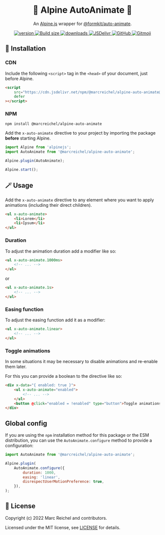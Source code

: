 <h1 align="center">💫 Alpine AutoAnimate 💫</h1>

<p align="center">
  An <a href="https://alpinejs.dev">Alpine.js</a> wrapper for <a href="https://github.com/formkit/auto-animate">@formkit/auto-animate</a>.
</p>

<p align="center">
  <a href="https://www.npmjs.com/package/@marcreichel/alpine-auto-animate">
    <img src="https://img.shields.io/github/v/tag/marcreichel/alpine-auto-animate?label=version" alt="version">
  </a>
  <a href="https://www.npmjs.com/package/@marcreichel/alpine-auto-animate">
    <img src="https://img.badgesize.io/marcreichel/alpine-auto-animate/main/dist/alpine-auto-animate.min.js.svg?compression=gzip&color=green" alt="Build size">
  </a>
  <a href="https://www.npmjs.com/package/@marcreichel/alpine-auto-animate">
    <img src="https://img.shields.io/npm/dt/@marcreichel/alpine-auto-animate" alt="downloads">
  </a>
  <a href="https://www.jsdelivr.com/package/npm/@marcreichel/alpine-auto-animate">
    <img src="https://data.jsdelivr.com/v1/package/npm/@marcreichel/alpine-auto-animate/badge?style=rounded" alt="JSDelivr">
  </a>
  <a href="https://www.npmjs.com/package/@marcreichel/alpine-auto-animate">
    <img alt="GitHub" src="https://img.shields.io/github/license/marcreichel/alpine-auto-animate">
  </a>
  <a href="https://gitmoji.dev/">
    <img src="https://img.shields.io/badge/gitmoji-%20😜%20😍-FFDD67.svg" alt="Gitmoji">
  </a>
</p>

## 🚀 Installation

### CDN

Include the following `<script>` tag in the `<head>` of your document, just before Alpine.

```html
<script
    src="https://cdn.jsdelivr.net/npm/@marcreichel/alpine-auto-animate@latest/dist/alpine-auto-animate.min.js"
    defer
></script>
```

### NPM

```shell
npm install @marcreichel/alpine-auto-animate
```

Add the `x-auto-animate` directive to your project by importing the package **before** starting Alpine.

```js
import Alpine from 'alpinejs';
import AutoAnimate from '@marcreichel/alpine-auto-animate';

Alpine.plugin(AutoAnimate);

Alpine.start();
```

## 🪄 Usage

Add the `x-auto-animate` directive to any element where you want to apply animations (including their direct children).

```html
<ul x-auto-animate>
    <li>Lorem</li>
    <li>Ipsum</li>
</ul>
```

### Duration

To adjust the animation duration add a modifier like so:

```html
<ul x-auto-animate.1000ms>
    <!-- ... -->
</ul>
```

or

```html
<ul x-auto-animate.1s>
    <!-- ... -->
</ul>
```

### Easing function

To adjust the easing function add it as a modifier:

```html
<ul x-auto-animate.linear>
    <!-- ... -->
</ul>
```

### Toggle animations

In some situations it may be necessary to disable animations and re-enable them later.

For this you can provide a boolean to the directive like so:

```html
<div x-data="{ enabled: true }">
    <ul x-auto-animate="enabled">
        <!-- ... -->
    </ul>
    <button @click="enabled = !enabled" type="button">Toggle animations</button>
</div>
```

## Global config

If you are using the `npm` installation method for this package or the ESM distribution, you can use the
`AutoAnimate.configure` method to provide a configuration:

```javascript
import AutoAnimate from '@marcreichel/alpine-auto-animate';

Alpine.plugin(
    AutoAnimate.configure({
        duration: 1000,
        easing: 'linear',
        disrespectUserMotionPreference: true,
    }),
);
```

## 📄 License

Copyright (c) 2022 Marc Reichel and contributors.

Licensed under the MIT license, see [LICENSE](LICENSE) for details.
